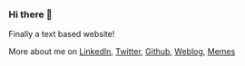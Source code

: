 ### Hi there 👋

Finally a text based website!

More about me on [LinkedIn](http://au.linkedin.com/in/rezag), [Twitter](http://twitter.com/rezaghp), [Github](https://github.com/rezagh), [Weblog](https://rezagh.wordpress.com/), [Memes]()


<!--
**rezagh/rezagh** is a ✨ _special_ ✨ repository because its `README.md` (this file) appears on your GitHub profile.

Here are some ideas to get you started:

- 🔭 I’m currently working on ...
- 🌱 I’m currently learning ...
- 👯 I’m looking to collaborate on ...
- 🤔 I’m looking for help with ...
- 💬 Ask me about ...
- 📫 How to reach me: ...
- 😄 Pronouns: ...
- ⚡ Fun fact: ...
-->
